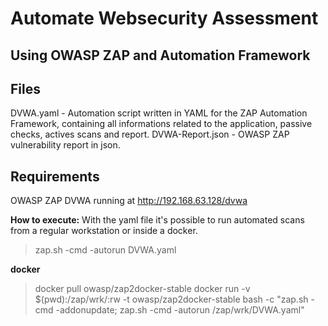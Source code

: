 # Automate Websecurity Assessment 
## Using OWASP ZAP and Automation Framework

## Files
DVWA.yaml - Automation script written in YAML for the ZAP Automation Framework, containing all informations related to the application, passive checks, actives scans and report.
DVWA-Report.json - OWASP ZAP vulnerability report in json.

## Requirements
OWASP ZAP
DVWA running at http://192.168.63.128/dvwa


**How to execute:**
With the yaml file it's possible to run automated scans from a regular workstation or inside a docker.
> zap.sh -cmd -autorun DVWA.yaml

**docker**  
> docker pull owasp/zap2docker-stable
> docker run -v $(pwd):/zap/wrk/:rw -t owasp/zap2docker-stable bash -c "zap.sh -cmd -addonupdate; zap.sh -cmd -autorun /zap/wrk/DVWA.yaml"
